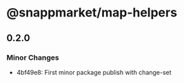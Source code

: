 # @snappmarket/map-helpers

## 0.2.0
### Minor Changes

- 4bf49e8: First minor package publish with change-set

